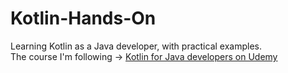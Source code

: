 # Kotlin-Hands-On

Learning Kotlin as a Java developer, with practical examples.<br>
The course I'm following -> [Kotlin for Java developers on Udemy](https://www.udemy.com/course/kotlin-for-java-developers/)

